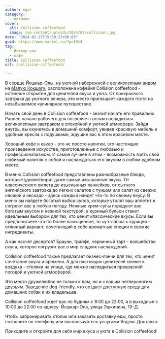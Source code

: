 ```yaml
---
author: egor
category:
  - питание
cover:
  alt: Collision coffeefood
  image: /wp-content/uploads/2024/02/collision.jpg
date: "2024-02-27T15:30:23+00:00"
guid: https://www.mariel.ru/?p=1914
tag:
  - йошкар-ола
  - кафе
title: Collision coffeefood
url: /collision-coffeefood/

---
```

В сердце Йошкар-Олы, на уютной набережной с великолепным видом на [Малую Кокшагу](/brugge/), расположена кофейня Collision coffeefood - истинное открытие для ценителей вкуса и уюта. От прекрасного завтрака до уютного вечера, это место приглашает каждого гостя на незабываемое кулинарное путешествие.

Начать свой день в Collision coffeefood - значит начать его правильно. Раннее начало рабочего дня позволяет гостям насладиться великолепным завтраком в спокойной и уютной атмосфере. Зайдя внутрь, вы окунетесь в домашний комфорт, увидев красивую мебель и удобные кресла с подушками, ждущие вас в этом красивом месте.

Хороший кофе и какао \- это не просто напитки, это настоящие произведения искусства, приготовленные с любовью и профессионализмом. И самое лучшее в этом \- возможность взять свой любимый напиток с собой и наслаждаться его вкусом в любом удобном месте.

В меню Collision coffeefood представлены разнообразные блюда, которые удовлетворят даже самые изысканные вкусы. От классического омлета до изысканных панкейков, от сытного английского завтрака до легких салатов с тунцом или салат из свежих овощей и авокадо - здесь каждый найдет что-то по своему вкусу. В меню вы найдете богатый выбор супов, которые утолят ваш аппетит и согреют вас в любую погоду. Нежные крем-супы порадуют вас богатым вкусом и нежной текстурой, а куриный бульон станет идеальным выбором для тех, кто ценит классические вкусы. Если вы предпочитаете что-то более насыщенное, то суп-лапша с курицей - отличный вариант, сочетающий в себе ароматные специи и свежие ингредиенты.

А как насчет десертов? Брауни, трайфл, черничный тарт \- волшебство вкуса, которое погрузит вас в мир сладких наслаждений.

Collision coffeefood также предлагает бизнес-ланчи для тех, кто ценит сочетание вкуса и времени. А для настоящих ценителей свежего воздуха - столики на улице, где можно насладиться прекрасной погодой и уютной атмосферой.

Это место дружелюбно не только к вам, но и к вашим четвероногим друзьям. Заведение dog-friendly, что создает доступную среду для домашних собак и их владельцев.

Collision coffeefood ждет вас по будням с 8:00 до 22:00, а в выходные с 10:00 до 22:00 по адресу: Йошкар-Ола, улица Эшкинина, 10-Д.

Чтобы забронировать столик или заказать доставку еды, просто позвоните по телефону или воспользуйтесь услугами Яндекс.Доставка.

Приходите и откройте для себя мир вкуса и уюта в Collision coffeefood!
